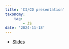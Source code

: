 ```yaml
---
title: 'CI/CD presentation'
taxonomy:
    tag:
        - JS
date: '2024-11-18'
---
```


- [Slides](./slides/index.html)